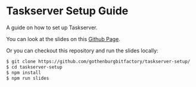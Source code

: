 # Taskserver Setup Guide

A guide on how to set up Taskserver.

You can look at the slides on this [Github Page](https://gothenburgbitfactory.github.io/taskserver-setup/).

Or you can checkout this repository and run the slides locally:
```bash
$ git clone https://github.com/gothenburgbitfactory/taskserver-setup/
$ cd taskserver-setup
$ npm install
$ npm run slides
```
